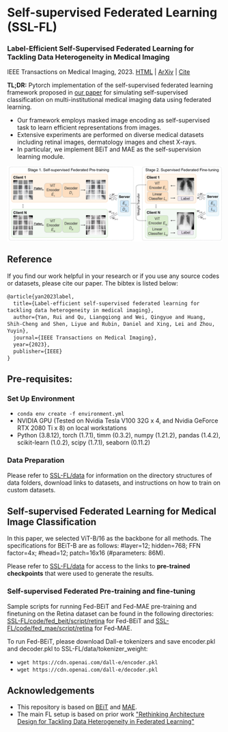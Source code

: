 Self-supervised Federated Learning (SSL-FL)
===========
### Label-Efficient Self-Supervised Federated Learning for Tackling Data Heterogeneity in Medical Imaging
IEEE Transactions on Medical Imaging, 2023. [HTML](https://ieeexplore.ieee.org/document/10004993) | [ArXiv](https://arxiv.org/abs/2205.08576) | [Cite](#reference)

**TL;DR:** Pytorch implementation of the self-supervised federated learning framework proposed in [our paper](https://arxiv.org/pdf/2205.08576.pdf) for simulating self-supervised classification on multi-institutional medical imaging data using federated learning.

- Our framework employs masked image encoding as self-supervised task to learn efficient representations from images.
- Extensive experiments are performed on diverse medical datasets including retinal images, dermatology images and chest X-rays.
- In particular, we implement BEiT and MAE as the self-supervision learning module.

<!-- [<img src="figure1.png" width="300px" align="left" />] -->
<img src="figure2.png" width="800px" align="center" />

## Reference
If you find our work helpful in your research or if you use any source codes or datasets, please cite our paper. The bibtex is listed below:

```
@article{yan2023label,
  title={Label-efficient self-supervised federated learning for tackling data heterogeneity in medical imaging},
  author={Yan, Rui and Qu, Liangqiong and Wei, Qingyue and Huang, Shih-Cheng and Shen, Liyue and Rubin, Daniel and Xing, Lei and Zhou, Yuyin},
  journal={IEEE Transactions on Medical Imaging},
  year={2023},
  publisher={IEEE}
}
```

## Pre-requisites:
### Set Up Environment
* ```conda env create -f environment.yml```
* NVIDIA GPU (Tested on Nvidia Tesla V100 32G x 4, and Nvidia GeForce RTX 2080 Ti x 8) on local workstations
* Python (3.8.12), torch (1.7.1), timm (0.3.2), numpy (1.21.2), pandas (1.4.2), scikit-learn (1.0.2), scipy (1.7.1), seaborn (0.11.2)
<!--* then ```pip install torch===1.7.1+cu110 torchvision===0.8.2+cu110 torchaudio===0.7.2 -f https://download.pytorch.org/whl/torch_stable.html```-->

### Data Preparation
Please refer to [SSL-FL/data](https://github.com/rui-yan/SSL-FL/tree/main/data) for information on the directory structures of data folders, download links to datasets, and instructions on how to train on custom datasets.

## Self-supervised Federated Learning for Medical Image Classification

In this paper, we selected ViT-B/16 as the backbone for all methods. The specifications for BEiT-B are as follows: #layer=12; hidden=768; FFN factor=4x; #head=12; patch=16x16 (#parameters: 86M).

Please refer to [SSL-FL/data](https://github.com/rui-yan/SSL-FL/tree/main/data) for access to the links to **pre-trained checkpoints** that were used to generate the results.

### Self-supervised Federated Pre-training and fine-tuning

Sample scripts for running Fed-BEiT and Fed-MAE pre-training and finetuning on the Retina dataset can be found in the following directories: [SSL-FL/code/fed_beit/script/retina](https://github.com/rui-yan/SSL-FL/blob/main/code/fed_beit/script/retina/retina_split1_ssl.sh) for Fed-BEiT and [SSL-FL/code/fed_mae/script/retina](https://github.com/rui-yan/SSL-FL/blob/main/code/fed_mae/script/retina/retina_split1_ssl.sh) for Fed-MAE.

To run Fed-BEiT, please download Dall-e tokenizers and save encoder.pkl and decoder.pkl to SSL-FL/data/tokenizer_weight: 
- ```wget https://cdn.openai.com/dall-e/encoder.pkl```
- ```wget https://cdn.openai.com/dall-e/decoder.pkl```

## Acknowledgements
* This repository is based on [BEiT](https://github.com/microsoft/unilm/tree/master/beit) and [MAE](https://github.com/facebookresearch/mae).
* The main FL setup is based on prior work ["Rethinking Architecture Design for Tackling Data Heterogeneity in Federated Learning"](https://github.com/Liangqiong/ViT-FL-main)

